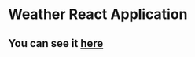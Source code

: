 <h1>Weather React Application</h1>


## You can see it [here](https://a-weather-finder-app.herokuapp.com/)
